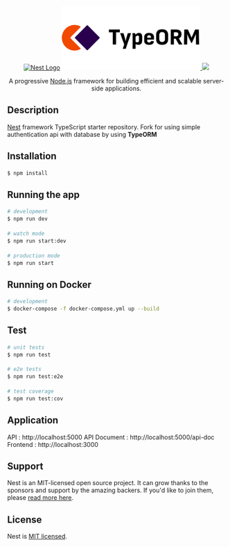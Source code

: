 <p align="center">
  <a href="http://nestjs.com/" target="blank"><img src="https://nestjs.com/img/logo_text.svg" width="320" alt="Nest Logo" /></a>
  <a href="http://typeorm.io/">
    <img src="https://github.com/typeorm/typeorm/raw/master/resources/logo_big.png" width="320">
  </a>
  <img src="https://raw.githubusercontent.com/swagger-api/swagger.io/wordpress/images/assets/SWU-logo-clr.png" width="300">
</p>
  

[circleci-image]: https://img.shields.io/circleci/build/github/nestjs/nest/master?token=abc123def456
[circleci-url]: https://circleci.com/gh/nestjs/nest

  
  <p align="center">A progressive <a href="http://nodejs.org" target="_blank">Node.js</a> framework for building efficient and scalable server-side applications.</p>

## Description

[Nest](https://github.com/nestjs/nest) framework TypeScript starter repository.
Fork for using simple authentication api with database by using <b>TypeORM</b> 

## Installation

```bash
$ npm install
```

## Running the app

```bash
# development
$ npm run dev

# watch mode
$ npm run start:dev

# production mode
$ npm run start
```

## Running on Docker
```bash
# development
$ docker-compose -f docker-compose.yml up --build
```

## Test

```bash
# unit tests
$ npm run test

# e2e tests
$ npm run test:e2e

# test coverage
$ npm run test:cov
```

##  Application 

API : http://localhost:5000
API Document : http://localhost:5000/api-doc
Frontend : http://localhost:3000

## Support

Nest is an MIT-licensed open source project. It can grow thanks to the sponsors and support by the amazing backers. If you'd like to join them, please [read more here](https://docs.nestjs.com/support).


## License

  Nest is [MIT licensed](https://github.com/nestjs/nest/blob/master/LICENSE).
